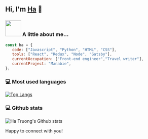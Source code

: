 ## Hi, I'm [Ha](https://www.hatruong.dev/) 👋

### <img src="https://media.giphy.com/media/VgCDAzcKvsR6OM0uWg/giphy.gif" width="50"> A little about me...  

```javascript
const ha = {
   code: ["Javascript", "Python", "HTML", "CSS"],
   tools: ["React", "Redux", "Node", "Gatsby"],
   currentOccupation: ["Front-end engineer","Travel writer"],
   currentProject: "Manabie",
};
```

### 💻 Most used languages

[![Top Langs](https://github-readme-stats.vercel.app/api/top-langs/?username=hatrcode&layout=compact)](https://github.com/hatrcode/github-readme-stats)

### 💻 Github stats

![Ha Truong's Github stats](https://github-readme-stats.vercel.app/api?username=hatrcode&count_private=true&show_icons=true&theme=radical&hide=prs,issues,contribs)

Happy to connect with you!

<!--
**hatrcode/hatrcode** is a ✨ _special_ ✨ repository because its `README.md` (this file) appears on your GitHub profile.

Here are some ideas to get you started:

- 🔭 I’m currently working on ...
- 🌱 I’m currently learning ...
- 👯 I’m looking to collaborate on ...
- 🤔 I’m looking for help with ...
- 💬 Ask me about ...
- 📫 How to reach me: ...
- 😄 Pronouns: ...
- ⚡ Fun fact: ...
-->
